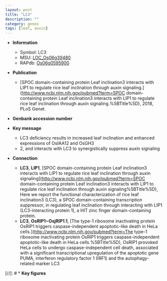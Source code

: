 ```yaml
---
layout: post
title: "LC3"
description: ""
category: genes
tags: [leaf, auxin]
---
```


* **Information**  
    + Symbol: LC3  
    + MSU: [LOC_Os06g39480](http://rice.uga.edu/cgi-bin/ORF_infopage.cgi?orf=LOC_Os06g39480)  
    + RAPdb: [Os06g0595900](https://rapdb.dna.affrc.go.jp/locus/?name=Os06g0595900)  

* **Publication**  
    + [SPOC domain-containing protein Leaf inclination3 interacts with LIP1 to regulate rice leaf inclination through auxin signaling.](http://www.ncbi.nlm.nih.gov/pubmed?term=SPOC domain-containing protein Leaf inclination3 interacts with LIP1 to regulate rice leaf inclination through auxin signaling.%5BTitle%5D), 2018, PLoS Genet.

* **Genbank accession number**  

* **Key message**  
    + LC3 deficiency results in increased leaf inclination and enhanced expressions of OsIAA12 and OsGH3
    + 2, and interacts with LC3 to synergistically suppress auxin signaling

* **Connection**  
    + __LC3__, __LIP1__, [SPOC domain-containing protein Leaf inclination3 interacts with LIP1 to regulate  rice leaf inclination through auxin signaling](http://www.ncbi.nlm.nih.gov/pubmed?term=SPOC domain-containing protein Leaf inclination3 interacts with LIP1 to regulate  rice leaf inclination through auxin signaling%5BTitle%5D), Here we report the functional characterization of rice leaf inclination3 (LC3), a SPOC domain-containing transcription suppressor,  in regulating leaf inclination through interacting with LIP1 (LC3-interacting protein 1), a HIT zinc finger domain-containing protein.
    + __LC3__, __OsRIP1~OsjRIP1.1__, [The type-1 ribosome inactivating protein OsRIP1 triggers caspase-independent apoptotic-like death in HeLa cells.](http://www.ncbi.nlm.nih.gov/pubmed?term=The type-1 ribosome inactivating protein OsRIP1 triggers caspase-independent apoptotic-like death in HeLa cells.%5BTitle%5D),  OsRIP1 provoked HeLa cells to undergo caspase-independent cell death, associated with a significant transcriptional upregulation of the apoptotic gene PUMA, interferon regulatory factor 1 (IRF1) and the autophagy-related marker LC3

[//]: # * **Key figures**  


